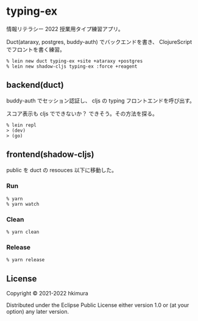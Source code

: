 # typing-ex

情報リテラシー 2022 授業用タイプ練習アプリ。

Duct(ataraxy, postgres, buddy-auth) でバックエンドを書き、
ClojureScript でフロントを書く練習。

    % lein new duct typing-ex +site +ataraxy +postgres
    % lein new shadow-cljs typing-ex :force +reagent

## backend(duct)

buddy-auth でセッション認証し、
cljs の typing フロントエンドを呼び出す。

スコア表示も cljs でできないか？ できそう。その方法を探る。

    % lein repl
    > (dev)
    > (go)

## frontend(shadow-cljs)

public を duct の resouces 以下に移動した。

### Run

    % yarn
    % yarn watch

### Clean

    % yarn clean

### Release

    % yarn release


## License

Copyright © 2021-2022 hkimura

Distributed under the Eclipse Public License either version 1.0 or (at
your option) any later version.
